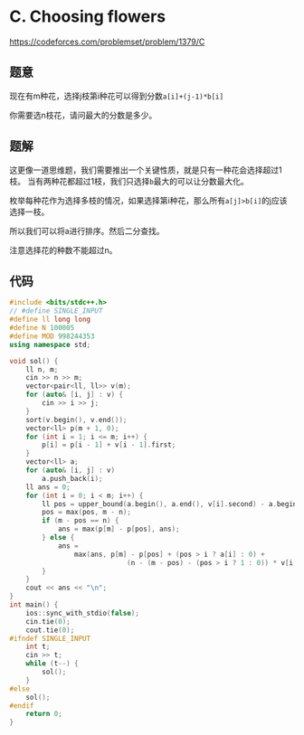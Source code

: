 # C. Choosing flowers
https://codeforces.com/problemset/problem/1379/C

## 题意

现在有m种花，选择j枝第i种花可以得到分数`a[i]+(j-1)*b[i]`

你需要选n枝花，请问最大的分数是多少。

## 题解

这更像一道思维题，我们需要推出一个关键性质，就是只有一种花会选择超过1枝。
当有两种花都超过1枝，我们只选择`b`最大的可以让分数最大化。

枚举每种花作为选择多枝的情况，如果选择第i种花，那么所有`a[j]>b[i]`的j应该选择一枝。

所以我们可以将a进行排序。然后二分查找。

注意选择花的种数不能超过n。

## 代码

``` cpp
#include <bits/stdc++.h>
// #define SINGLE_INPUT
#define ll long long
#define N 100005
#define MOD 998244353
using namespace std;

void sol() {
    ll n, m;
    cin >> n >> m;
    vector<pair<ll, ll>> v(m);
    for (auto& [i, j] : v) {
        cin >> i >> j;
    }
    sort(v.begin(), v.end());
    vector<ll> p(m + 1, 0);
    for (int i = 1; i <= m; i++) {
        p[i] = p[i - 1] + v[i - 1].first;
    }
    vector<ll> a;
    for (auto& [i, j] : v)
        a.push_back(i);
    ll ans = 0;
    for (int i = 0; i < m; i++) {
        ll pos = upper_bound(a.begin(), a.end(), v[i].second) - a.begin();
        pos = max(pos, m - n);
        if (m - pos == n) {
            ans = max(p[m] - p[pos], ans);
        } else {
            ans =
                max(ans, p[m] - p[pos] + (pos > i ? a[i] : 0) +
                             (n - (m - pos) - (pos > i ? 1 : 0)) * v[i].second);
        }
    }
    cout << ans << "\n";
}
int main() {
    ios::sync_with_stdio(false);
    cin.tie(0);
    cout.tie(0);
#ifndef SINGLE_INPUT
    int t;
    cin >> t;
    while (t--) {
        sol();
    }
#else
    sol();
#endif
    return 0;
}
```